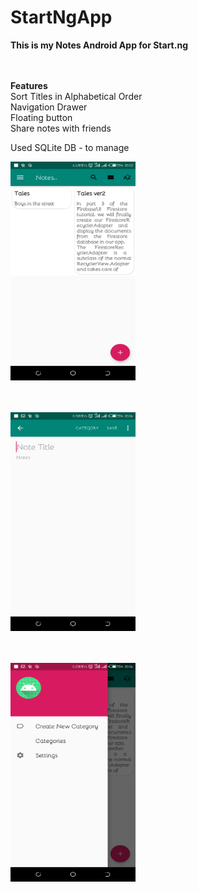 # StartNgApp
**This is my Notes Android App for Start.ng**
<br><br>

<br>
<b>Features</b>
<br>
Sort Titles in Alphabetical Order<br>
Navigation Drawer<br>
Floating button<br>
Share notes with friends<br>

Used SQLite DB - to manage 
<br>


<img src="/img/home.png" width=200 height=350 alt = "welcome activity">

<br> <br>
<img src="/img/input_note.png" width=200 height=350 alt = "Add Note">

<br> <br>
<img src="/img/nav_drawer.png" width=200 height=350 alt = "Navigation Drawer">